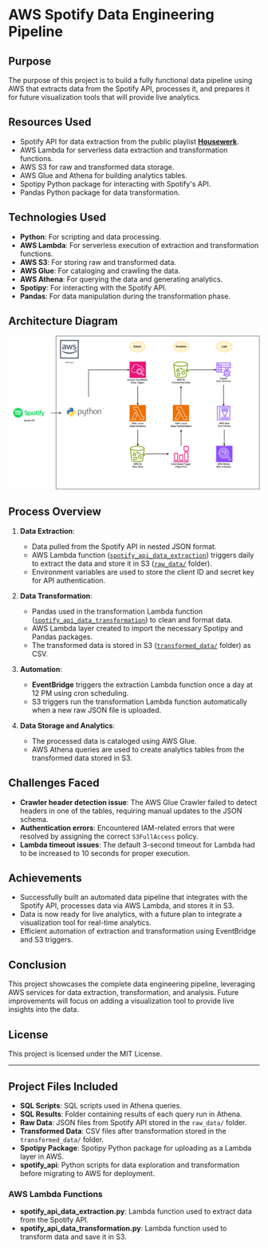# AWS Spotify Data Engineering Pipeline

## Purpose
The purpose of this project is to build a fully functional data pipeline using AWS that extracts data from the Spotify API, processes it, and prepares it for future visualization tools that will provide live analytics.

## Resources Used
- Spotify API for data extraction from the public playlist **[Housewerk](https://open.spotify.com/playlist/37i9dQZF1DXa8NOEUWPn9W?si=28c19eb0023b4058)**.
- AWS Lambda for serverless data extraction and transformation functions.
- AWS S3 for raw and transformed data storage.
- AWS Glue and Athena for building analytics tables.
- Spotipy Python package for interacting with Spotify's API.
- Pandas Python package for data transformation.

## Technologies Used
- **Python**: For scripting and data processing.
- **AWS Lambda**: For serverless execution of extraction and transformation functions.
- **AWS S3**: For storing raw and transformed data.
- **AWS Glue**: For cataloging and crawling the data.
- **AWS Athena**: For querying the data and generating analytics.
- **Spotipy**: For interacting with the Spotify API.
- **Pandas**: For data manipulation during the transformation phase.

## Architecture Diagram
![Architecture Diagram](https://github.com/Reporiff/AWS-Spotify-Data-Engineering-Pipeline/blob/main/Resources/Architecture%20Diagram.png)

## Process Overview
1. **Data Extraction**:
   - Data pulled from the Spotify API in nested JSON format.
   - AWS Lambda function ([`spotify_api_data_extraction`](https://github.com/Reporiff/AWS-Spotify-Data-Engineering-Pipeline/blob/main/spotify_api_data_extraction.py)) triggers daily to extract the data and store it in S3 ([`raw_data/`](https://github.com/Reporiff/AWS-Spotify-Data-Engineering-Pipeline/tree/main/Raw%20Data) folder).
   - Environment variables are used to store the client ID and secret key for API authentication.

2. **Data Transformation**:
   - Pandas used in the transformation Lambda function ([`spotify_api_data_transformation`](https://github.com/Reporiff/AWS-Spotify-Data-Engineering-Pipeline/blob/main/spotify_api_data_transformation.py)) to clean and format data.
   - AWS Lambda layer created to import the necessary Spotipy and Pandas packages.
   - The transformed data is stored in S3 ([`transformed_data/`](https://github.com/Reporiff/AWS-Spotify-Data-Engineering-Pipeline/tree/main/Transformed%20Data) folder) as CSV.

3. **Automation**:
   - **EventBridge** triggers the extraction Lambda function once a day at 12 PM using cron scheduling.
   - S3 triggers run the transformation Lambda function automatically when a new raw JSON file is uploaded.

4. **Data Storage and Analytics**:
   - The processed data is cataloged using AWS Glue.
   - AWS Athena queries are used to create analytics tables from the transformed data stored in S3.

## Challenges Faced
- **Crawler header detection issue**: The AWS Glue Crawler failed to detect headers in one of the tables, requiring manual updates to the JSON schema.
- **Authentication errors**: Encountered IAM-related errors that were resolved by assigning the correct `S3FullAccess` policy.
- **Lambda timeout issues**: The default 3-second timeout for Lambda had to be increased to 10 seconds for proper execution.

## Achievements
- Successfully built an automated data pipeline that integrates with the Spotify API, processes data via AWS Lambda, and stores it in S3.
- Data is now ready for live analytics, with a future plan to integrate a visualization tool for real-time analytics.
- Efficient automation of extraction and transformation using EventBridge and S3 triggers.

## Conclusion
This project showcases the complete data engineering pipeline, leveraging AWS services for data extraction, transformation, and analysis. Future improvements will focus on adding a visualization tool to provide live insights into the data.

## License
This project is licensed under the MIT License.

---

## Project Files Included
- **SQL Scripts**: SQL scripts used in Athena queries.
- **SQL Results**: Folder containing results of each query run in Athena.
- **Raw Data**: JSON files from Spotify API stored in the `raw_data/` folder.
- **Transformed Data**: CSV files after transformation stored in the `transformed_data/` folder.
- **Spotipy Package**: Spotipy Python package for uploading as a Lambda layer in AWS.
- **spotify_api**: Python scripts for data exploration and transformation before migrating to AWS for deployment.

### AWS Lambda Functions
- **spotify_api_data_extraction.py**: Lambda function used to extract data from the Spotify API.
- **spotify_api_data_transformation.py**: Lambda function used to transform data and save it in S3.

